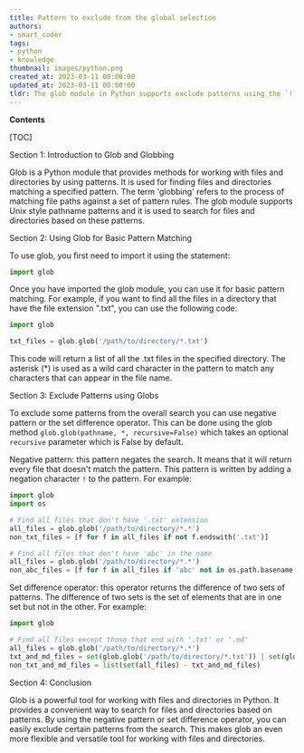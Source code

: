 ```yaml
---
title: Pattern to exclude from the global selection
authors:
- smart_coder
tags:
- python
- knowledge
thumbnail: images/python.png
created_at: 2023-03-11 00:00:00
updated_at: 2023-03-11 00:00:00
tldr: The glob module in Python supports exclude patterns using the `!` character before the pattern to be excluded.
---
```


**Contents**

[TOC]

Section 1: Introduction to Glob and Globbing

Glob is a Python module that provides methods for working with files and directories by using patterns. It is used for finding files and directories matching a specified pattern. The term 'globbing' refers to the process of matching file paths against a set of pattern rules. The glob module supports Unix style pathname patterns and it is used to search for files and directories based on these patterns.

Section 2: Using Glob for Basic Pattern Matching

To use glob, you first need to import it using the statement:

```python
import glob
```

Once you have imported the glob module, you can use it for basic pattern matching. For example, if you want to find all the files in a directory that have the file extension ".txt", you can use the following code:

```python
import glob

txt_files = glob.glob('/path/to/directory/*.txt')
```

This code will return a list of all the .txt files in the specified directory. The asterisk (*) is used as a wild card character in the pattern to match any characters that can appear in the file name.

Section 3: Exclude Patterns using Globs

To exclude some patterns from the overall search you can use negative pattern or the set difference operator. This can be done using the glob method `glob.glob(pathname, *, recursive=False)` which takes an optional `recursive` parameter which is False by default.

Negative pattern: this pattern negates the search. It means that it will return every file that doesn't match the pattern. This pattern is written by adding a negation character `!` to the pattern. For example:

```python
import glob
import os

# Find all files that don't have '.txt' extension
all_files = glob.glob('/path/to/directory/*.*')
non_txt_files = [f for f in all_files if not f.endswith('.txt')] 

# Find all files that don't have 'abc' in the name
all_files = glob.glob('/path/to/directory/*.*')
non_abc_files = [f for f in all_files if 'abc' not in os.path.basename(f)] 
```

Set difference operator: this operator returns the difference of two sets of patterns. The difference of two sets is the set of elements that are in one set but not in the other. For example:

```python
import glob

# Find all files except those that end with '.txt' or '.md'
all_files = glob.glob('/path/to/directory/*.*')
txt_and_md_files = set(glob.glob('/path/to/directory/*.txt')) | set(glob.glob('/path/to/directory/*.md'))
non_txt_and_md_files = list(set(all_files) - txt_and_md_files)
```

Section 4: Conclusion

Glob is a powerful tool for working with files and directories in Python. It provides a convenient way to search for files and directories based on patterns. By using the negative pattern or set difference operator, you can easily exclude certain patterns from the search. This makes glob an even more flexible and versatile tool for working with files and directories.

